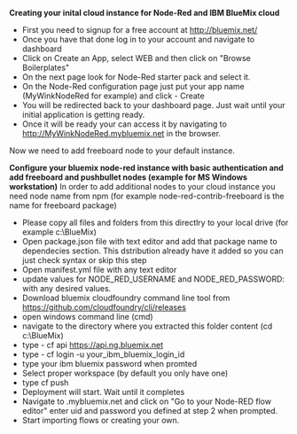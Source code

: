 <b>Creating your inital cloud instance for Node-Red and IBM BlueMix cloud</b>

* First you need to signup for a free account at http://bluemix.net/
* Once you have that done  log in to your account and navigate to dashboard
* Click on Create an App, select WEB and then click on "Browse Boilerplates"
* On the next page look for Node-Red starter pack and select it.
* On the Node-Red configuration page just put your app name (MyWinkNodeRed for example) and click - Create
* You will be redirected back to your dashboard page. Just wait until your initial application is getting ready.
* Once it will be ready your can access it by navigating to http://MyWinkNodeRed.mybluemix.net in the browser.

Now we need to add freeboard node to your default instance.


<b>Configure your bluemix node-red instance with basic authentication and add freeboard and pushbullet nodes (example for MS Windows workstation)</b>
In order to add additional nodes to your cloud instance you need node name from npm (for example node-red-contrib-freeboard is the name for freeboard package)

 * Please copy all files and folders from this directlry to your local drive (for example c:\BlueMix)
 * Open package.json file with text editor and add that package name to dependecies section. This dstribution already have it added so you can just check syntax or skip this step
 * Open manifest.yml file with any text editor
 * update values for  NODE_RED_USERNAME and  NODE_RED_PASSWORD: with any desired values.
 * Download bluemix cloudfoundry command line tool from https://github.com/cloudfoundry/cli/releases
 * open windows command line (cmd)
 * navigate to the directory where you extracted this folder content (cd c:\BlueMix)
 * type - cf api https://api.ng.bluemix.net
 * type - cf login -u your_ibm_bluemix_login_id
 * type your ibm bluemix password when promted
 * Select proper workspace (by default you only have one)
 * type cf push <your ibm bluemix application name>
 * Deployment will start. Wait until it completes
 * Navigate to <your ibm bluemix application name>.mybluemix.net and click on "Go to your Node-RED flow editor" enter uid and password you defined at step 2 when prompted.
 * Start importing flows or creating your own.
